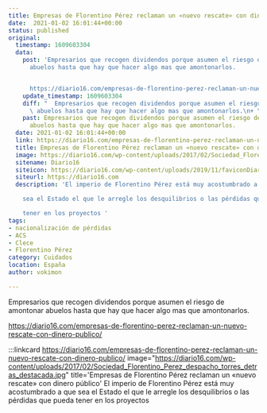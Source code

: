 ```yaml
---
title: Empresas de Florentino Pérez reclaman un «nuevo rescate» con dinero público
date:  2021-01-02 16:01:44+00:00
status: published
original:
  timestamp: 1609603304
  data:
    post: 'Empresarios que recogen dividendos porque asumen el riesgo de amontonar
      abuelos hasta que hay que hacer algo mas que amontonarlos.


      https://diario16.com/empresas-de-florentino-perez-reclaman-un-nuevo-rescate-con-dinero-publico/'
    update_timestamp: 1609603304
    diff: "  Empresarios que recogen dividendos porque asumen el riesgo de amontonar\
      \ abuelos hasta que hay que hacer algo mas que amontonarlos.\n+ \n+ https://diario16.com/empresas-de-florentino-perez-reclaman-un-nuevo-rescate-con-dinero-publico/"
    past: Empresarios que recogen dividendos porque asumen el riesgo de amontonar
      abuelos hasta que hay que hacer algo mas que amontonarlos.
  date: 2021-01-02 16:01:44+00:00
  link: https://diario16.com/empresas-de-florentino-perez-reclaman-un-nuevo-rescate-con-dinero-publico/
  title: Empresas de Florentino Pérez reclaman un «nuevo rescate» con dinero público
  image: https://diario16.com/wp-content/uploads/2017/02/Sociedad_Florentino_Perez_despacho_torres_detras_destacada.jpg
  sitename: Diario16
  siteicon: https://diario16.com/wp-content/uploads/2019/11/faviconDiario16.jpg
  siteurl: https://diario16.com
  description: 'El imperio de Florentino Pérez está muy acostumbrado a que

    sea el Estado el que le arregle los desquilibrios o las pérdidas que pueda

    tener en los proyectos '
tags:
- nacionalización de pérdidas
- ACS
- Clece
- Florentino Pérez
category: Cuidados
location: España
author: vokimon

---
```

Empresarios que recogen dividendos porque asumen el riesgo de amontonar abuelos hasta que hay que hacer algo mas que amontonarlos.

https://diario16.com/empresas-de-florentino-perez-reclaman-un-nuevo-rescate-con-dinero-publico/

:::linkcard https://diario16.com/empresas-de-florentino-perez-reclaman-un-nuevo-rescate-con-dinero-publico/ image="https://diario16.com/wp-content/uploads/2017/02/Sociedad_Florentino_Perez_despacho_torres_detras_destacada.jpg" title='Empresas de Florentino Pérez reclaman un «nuevo rescate» con dinero público'
    El imperio de Florentino Pérez está muy acostumbrado a que    sea el Estado el que le arregle los desquilibrios o las pérdidas que pueda    tener en los proyectos 

